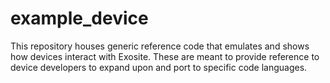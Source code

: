 example_device
==============

This repository houses generic reference code that emulates and shows how devices interact with Exosite.  These are meant to provide reference to device developers to expand upon and port to specific code languages.

